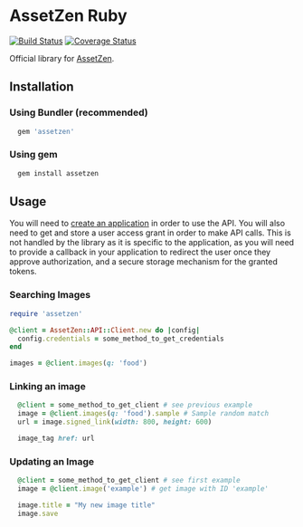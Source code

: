 AssetZen Ruby
=============

[![Build Status](https://travis-ci.org/mrzen/assetzen-ruby.svg?branch=master)](https://travis-ci.org/mrzen/assetzen-ruby)
[![Coverage Status](https://coveralls.io/repos/github/mrzen/assetzen-ruby/badge.svg?branch=master)](https://coveralls.io/github/mrzen/assetzen-ruby?branch=master)

Official library for [AssetZen][az].

Installation
------------

### Using Bundler (recommended)

~~~~ruby
  gem 'assetzen'
~~~~

### Using gem

~~~~ruby
  gem install assetzen
~~~~

Usage
-----

You will need to [create an application](https://app.assetzen.net/oauth/applications/new)
in order to use the API. You will also need to get and store a user access grant
in order to make API calls. This is not handled by the library as it is specific
to the application, as you will need to provide a callback in your application to
redirect the user once they approve authorization, and a secure storage mechanism for
the granted tokens.

### Searching Images

~~~~ruby
require 'assetzen'

@client = AssetZen::API::Client.new do |config|
  config.credentials = some_method_to_get_credentials
end

images = @client.images(q: 'food')

~~~~

### Linking an image

~~~~ruby
  @client = some_method_to_get_client # see previous example
  image = @client.images(q: 'food').sample # Sample random match
  url = image.signed_link(width: 800, height: 600)

  image_tag href: url
~~~~

### Updating an Image

~~~~ruby
  @client = some_method_to_get_client # see first example
  image = @client.image('example') # get image with ID 'example'

  image.title = "My new image title"
  image.save
~~~~

[az]: http://assetzen.net/
